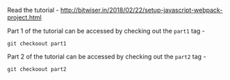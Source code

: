 Read the tutorial - http://bitwiser.in/2018/02/22/setup-javascript-webpack-project.html

Part 1 of the tutorial can be accessed by checking out the `part1` tag -

`git checkoout part1`

Part 2 of the tutorial can be accessed by checking out the `part2` tag -

`git checkoout part2`
